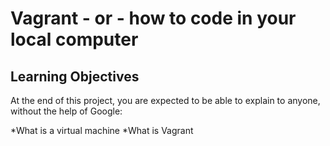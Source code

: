 # Vagrant - or - how to code in your local computer
## Learning Objectives
At the end of this project, you are expected to be able to explain to anyone, without the help of Google:

*What is a virtual machine
*What is Vagrant
